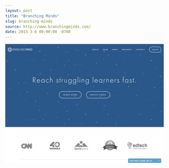 ```yaml
---
layout: post
title: "Branching Minds"
slug: branching-minds
source: http://www.branchingminds.com/
date: 2015-3-6 00:00:00 -0700
---
```


<img src="/assets/img/screenshots/branching-minds.jpg">

